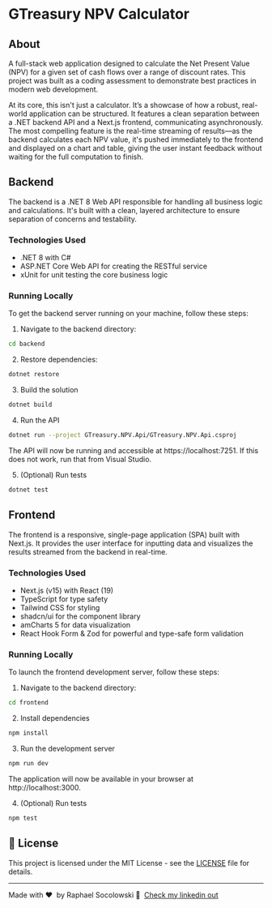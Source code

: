 # GTreasury NPV Calculator

## About
A full-stack web application designed to calculate the Net Present Value (NPV) for a given set of cash flows over a range of discount rates. This project was built as a coding assessment to demonstrate best practices in modern web development.

At its core, this isn't just a calculator. It’s a showcase of how a robust, real-world application can be structured. It features a clean separation between a .NET backend API and a Next.js frontend, communicating asynchronously. The most compelling feature is the real-time streaming of results—as the backend calculates each NPV value, it's pushed immediately to the frontend and displayed on a chart and table, giving the user instant feedback without waiting for the full computation to finish.

## Backend
The backend is a .NET 8 Web API responsible for handling all business logic and calculations. It's built with a clean, layered architecture to ensure separation of concerns and testability.

### Technologies Used
- .NET 8 with C#
- ASP.NET Core Web API for creating the RESTful service
- xUnit for unit testing the core business logic

### Running Locally
To get the backend server running on your machine, follow these steps:

1.  Navigate to the backend directory:
```bash
cd backend
```

2. Restore dependencies:
```bash
dotnet restore
```

3. Build the solution
```bash
dotnet build
```

4. Run the API
```bash
dotnet run --project GTreasury.NPV.Api/GTreasury.NPV.Api.csproj
```
The API will now be running and accessible at https://localhost:7251.
If this does not work, run that from Visual Studio.

5. (Optional) Run tests
```bash
dotnet test
```

## Frontend
The frontend is a responsive, single-page application (SPA) built with Next.js. It provides the user interface for inputting data and visualizes the results streamed from the backend in real-time.

### Technologies Used
- Next.js (v15) with React (19)
- TypeScript for type safety
- Tailwind CSS for styling
- shadcn/ui for the component library
- amCharts 5 for data visualization
- React Hook Form & Zod for powerful and type-safe form validation

### Running Locally
To launch the frontend development server, follow these steps:

1.  Navigate to the backend directory:
```bash
cd frontend
```

2. Install dependencies
```bash
npm install
```

3. Run the development server
```bash
npm run dev
```
The application will now be available in your browser at http://localhost:3000.

4. (Optional) Run tests
```bash
npm test
```

## 📝 License

This project is licensed under the MIT License - see the [LICENSE](LICENSE) file for details.

---

Made with ♥ &nbsp;by Raphael Socolowski 👋 &nbsp;[Check my linkedin out](https://www.linkedin.com/in/raphaelswk/)